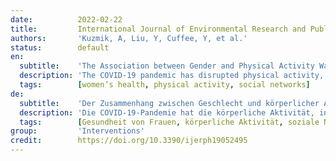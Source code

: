 ```yaml
---
date:          2022-02-22
title:         International Journal of Environmental Research and Public Health
authors:       'Kuzmik, A, Liu, Y, Cuffee, Y, et al.'
status:        default
en:
  subtitle:    'The Association between Gender and Physical Activity Was Partially Mediated by Social Network Size during COVID-19'
  description: 'The COVID-19 pandemic has disrupted physical activity, particularly among women. Limited research has explored how social network support may explain gender-based variations in physical activity during COVID-19. The purpose of this study was to examine the mediating role of social networks in the association between gender and physical activity during a pandemic. This cross-sectional survey assessed whether social network characteristics (i.e., in-person social network size, frequency of in-person social network interactions, and online friend network size) mediate the relationship between gender and either past-week or past-year physical activity. Multiple mediation analyses were conducted to determine the indirect effect of gender on physical activity through social networks. Among 205 participants, women (n = 129) were significantly less physically active  than men (n = 76) and reported significantly more Facebook friends than men, which was inversely associated with past-week physical activity. Additionally, the indirect effect of gender on past-week physical activity through Facebook friends was significant. Findings suggest that social media sites such as Facebook could be used to encourage physical activity among women during a pandemic. '
  tags:        [women’s health, physical activity, social networks]
de:
  subtitle:    'Der Zusammenhang zwischen Geschlecht und körperlicher Aktivität wurde bei COVID-19 teilweise durch die Größe des sozialen Netzwerks vermittelt'
  description: 'Die COVID-19-Pandemie hat die körperliche Aktivität, insbesondere bei Frauen, beeinträchtigt. In der Forschung wurde bisher nur wenig untersucht, wie die Unterstützung durch soziale Netzwerke geschlechtsspezifische Unterschiede in der körperlichen Aktivität während COVID-19 erklären kann. Ziel dieser Studie war es, die vermittelnde Rolle von sozialen Netzwerken bei der Verbindung zwischen Geschlecht und körperlicher Aktivität während einer Pandemie zu untersuchen. In dieser Querschnittserhebung wurde untersucht, ob soziale Netzwerkmerkmale (d. h. die Größe des persönlichen sozialen Netzwerks, die Häufigkeit persönlicher sozialer Netzwerkinteraktionen und die Größe des Online-Freundesnetzwerks) den Zusammenhang zwischen dem Geschlecht und der körperlichen Aktivität in der vergangenen Woche oder im vergangenen Jahr vermitteln. Um den indirekten Effekt des Geschlechts auf die körperliche Aktivität durch soziale Netzwerke zu bestimmen, wurden mehrere Mediationsanalysen durchgeführt. Unter den 205 Teilnehmern waren Frauen (n = 129) signifikant weniger körperlich aktiv als Männer (n = 76) und hatten signifikant mehr Facebook-Freunde als Männer, was umgekehrt mit der körperlichen Aktivität in der vergangenen Woche verbunden war. Außerdem war der indirekte Effekt des Geschlechts auf die körperliche Aktivität in der vergangenen Woche durch Facebook-Freunde signifikant. Die Ergebnisse legen nahe, dass soziale Medien wie Facebook genutzt werden könnten, um die körperliche Aktivität von Frauen während einer Pandemie zu fördern.' 
  tags:        [Gesundheit von Frauen, körperliche Aktivität, soziale Netzwerke]
group:         'Interventions'
credit:        https://doi.org/10.3390/ijerph19052495
---
```

